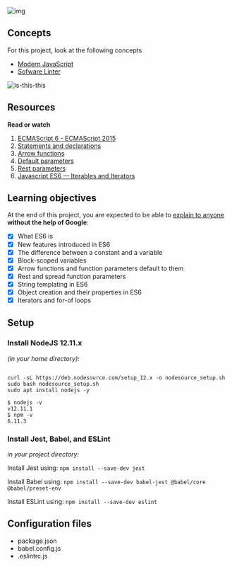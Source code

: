 ![img](https://assets.imaginablefutures.com/media/images/ALX_Logo.max-200x150.png)


## Concepts
For this project, look at the following concepts
- [Modern JavaScript](https://intranet.alxswe.com/concepts/541)
- [Sofware Linter](https://intranet.alxswe.com/concepts/542)


![is-this-this](https://s3.amazonaws.com/alx-intranet.hbtn.io/uploads/medias/2019/12/08806026ef621f900121.png?X-Amz-Algorithm=AWS4-HMAC-SHA256&X-Amz-Credential=AKIARDDGGGOUSBVO6H7D%2F20230626%2Fus-east-1%2Fs3%2Faws4_request&X-Amz-Date=20230626T145326Z&X-Amz-Expires=86400&X-Amz-SignedHeaders=host&X-Amz-Signature=59b4cc8744c5444e02fe446592828c45fd88dadd273b4b770ee83a19ceb3a138)


## Resources
__Read or watch__
1. [ECMAScript 6 - ECMAScript 2015](https://www.w3schools.com/js/js_es6.asp)
2. [Statements and declarations](https://developer.mozilla.org/en-US/docs/Web/JavaScript/Reference/Statements)
3. [Arrow functions](https://developer.mozilla.org/en-US/docs/Web/JavaScript/Reference/Functions/Arrow_functions)
4. [Default parameters](https://developer.mozilla.org/en-US/docs/Web/JavaScript/Reference/Functions/Default_parameters)
5. [Rest parameters](https://developer.mozilla.org/en-US/docs/Web/JavaScript/Reference/Functions/rest_parameters)
6. [Javascript ES6 — Iterables and Iterators](https://towardsdatascience.com/javascript-es6-iterables-and-iterators-de18b54f4d4?gi=262f1ebd4637)

## Learning objectives
At the end of this project, you are expected to  be able to [explain to anyone](https://fs.blog/feynman-learning-technique/) __without the help of Google__:

* [X] What ES6 is
* [X] New features introduced in ES6
* [X] The difference between a constant and a variable
* [X] Block-scoped variables
* [X] Arrow functions and function parameters default to them
* [X] Rest and spread function parameters
* [X] String templating in ES6
* [X] Object creation and their properties in ES6
* [X] Iterators and for-of loops

## Setup
### Install NodeJS 12.11.x

*(in your home directory):*
```

curl -sL https://deb.nodesource.com/setup_12.x -o nodesource_setup.sh
sudo bash nodesource_setup.sh
sudo apt install nodejs -y
```
```
$ nodejs -v
v12.11.1
$ npm -v
6.11.3
```
### Install Jest, Babel, and ESLint

*in your project directory:*

Install Jest using: `npm install --save-dev jest`

Install Babel using: `npm install --save-dev babel-jest @babel/core @babel/preset-env`

Install ESLint using: `npm install --save-dev eslint`

## Configuration files
- package.json
- babel.config.js
- .eslintrc.js